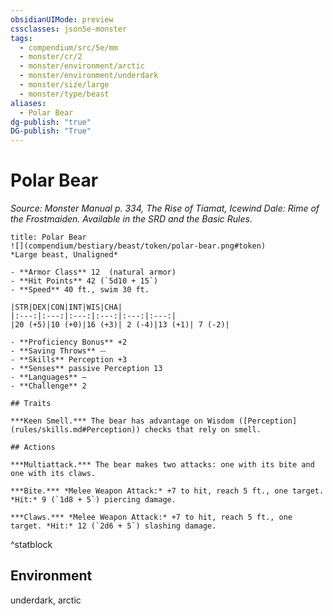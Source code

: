 ```yaml
---
obsidianUIMode: preview
cssclasses: json5e-monster
tags:
  - compendium/src/5e/mm
  - monster/cr/2
  - monster/environment/arctic
  - monster/environment/underdark
  - monster/size/large
  - monster/type/beast
aliases:
  - Polar Bear
dg-publish: "true"
DG-publish: "True"
---
```

# Polar Bear
*Source: Monster Manual p. 334, The Rise of Tiamat, Icewind Dale: Rime of the Frostmaiden. Available in the SRD and the Basic Rules.*  

```ad-statblock
title: Polar Bear
![](compendium/bestiary/beast/token/polar-bear.png#token)
*Large beast, Unaligned*

- **Armor Class** 12  (natural armor)
- **Hit Points** 42 (`5d10 + 15`)
- **Speed** 40 ft., swim 30 ft.

|STR|DEX|CON|INT|WIS|CHA|
|:---:|:---:|:---:|:---:|:---:|:---:|
|20 (+5)|10 (+0)|16 (+3)| 2 (-4)|13 (+1)| 7 (-2)|

- **Proficiency Bonus** +2
- **Saving Throws** ⏤
- **Skills** Perception +3
- **Senses** passive Perception 13
- **Languages** —
- **Challenge** 2

## Traits

***Keen Smell.*** The bear has advantage on Wisdom ([Perception](rules/skills.md#Perception)) checks that rely on smell.

## Actions

***Multiattack.*** The bear makes two attacks: one with its bite and one with its claws.

***Bite.*** *Melee Weapon Attack:* +7 to hit, reach 5 ft., one target. *Hit:* 9 (`1d8 + 5`) piercing damage.

***Claws.*** *Melee Weapon Attack:* +7 to hit, reach 5 ft., one target. *Hit:* 12 (`2d6 + 5`) slashing damage.
```
^statblock

## Environment

underdark, arctic